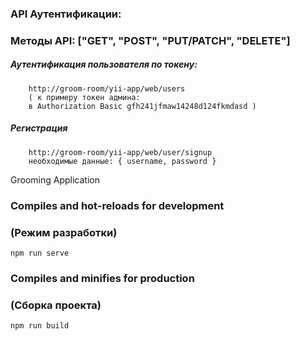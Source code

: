 ### API Аутентификации:
### Методы API: ["GET", "POST", "PUT/PATCH", "DELETE"]

##### Аутентификация пользователя по токену:
```
    http://groom-room/yii-app/web/users
    ( к примеру токен админа: 
    в Authorization Basic gfh241jfmaw14248d124fkmdasd )
```

##### Регистрация 
```
    http://groom-room/yii-app/web/user/signup
    необходимые данные: { username, password }
```


Grooming Application

### Compiles and hot-reloads for development
### (Режим разработки)
```
npm run serve
```

### Compiles and minifies for production
### (Сборка проекта)
```
npm run build
```
